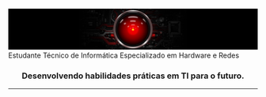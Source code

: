 ![](banner.jpg)
<hi align="center">Estudante Técnico de Informática Especializado em Hardware e Redes</h1>
<h3 align="center">Desenvolvendo habilidades práticas em TI para o futuro.</h3>
<hr>


